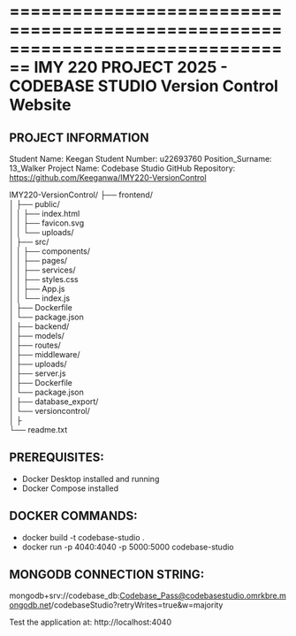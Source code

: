 ================================================================================
IMY 220 PROJECT 2025 - CODEBASE STUDIO
Version Control Website
================================================================================

PROJECT INFORMATION
-------------------
Student Name: Keegan
Student Number: u22693760
Position_Surname: 13_Walker
Project Name: Codebase Studio
GitHub Repository: https://github.com/Keeganwa/IMY220-VersionControl

IMY220-VersionControl/
├── frontend/                    
│   ├── public/                 
│   │   ├── index.html          
│   │   ├── favicon.svg        
│   │   └── uploads/           
│   ├── src/                   
│   │   ├── components/        
│   │   ├── pages/             
│   │   ├── services/          
│   │   ├── styles.css         
│   │   ├── App.js             
│   │   └── index.js           
│   ├── Dockerfile             
│   └── package.json           
│
├── backend/                   
│   ├── models/                
│   ├── routes/                
│   ├── middleware/            
│   ├── uploads/               
│   ├── server.js              
│   ├── Dockerfile             
│   └── package.json           
│
├── database_export/           
│   └── versioncontrol/        
│
├     
└── readme.txt   

PREREQUISITES:
--------------
- Docker Desktop installed and running
- Docker Compose installed

DOCKER COMMANDS:
--------------
-   docker build -t codebase-studio .
-   docker run -p 4040:4040 -p 5000:5000 codebase-studio

MONGODB CONNECTION STRING:
--------------
mongodb+srv://codebase_db:Codebase_Pass@codebasestudio.omrkbre.mongodb.net/codebaseStudio?retryWrites=true&w=majority

Test the application at: http://localhost:4040
